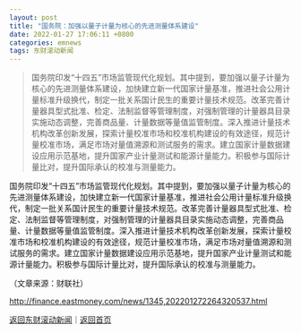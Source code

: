 ```yaml
---
layout: post
title: "国务院：加强以量子计量为核心的先进测量体系建设"
date: 2022-01-27 17:06:11 +0800
categories: emnews
tags: 东财滚动新闻
---
```

> 国务院印发“十四五”市场监管现代化规划。其中提到，要加强以量子计量为核心的先进测量体系建设，加快建立新一代国家计量基准，推进社会公用计量标准升级换代，制定一批关系国计民生的重要计量技术规范。改革完善计量器具型式批准、检定、法制监督等管理制度，对强制管理的计量器具目录实施动态调整，完善商品量、计量数据等量值监管制度。深入推进计量技术机构改革创新发展，探索计量校准市场和校准机构建设的有效途径，规范计量校准市场，满足市场对量值溯源和测试服务的需求。建立国家计量数据建设应用示范基地，提升国家产业计量测试和能源计量能力。积极参与国际计量比对，提升国际承认的校准与测量能力。

<p>国务院印发“十四五”市场监管现代化规划。其中提到，要加强以量子计量为核心的先进测量体系建设，加快建立新一代国家计量基准，推进社会公用计量标准升级换代，制定一批关系国计民生的重要计量技术规范。改革完善计量器具型式批准、检定、法制监督等管理制度，对强制管理的计量器具目录实施动态调整，完善商品量、计量数据等量值监管制度。深入推进计量技术机构改革创新发展，探索计量校准市场和校准机构建设的有效途径，规范计量校准市场，满足市场对量值溯源和测试服务的需求。建立国家计量数据建设应用示范基地，提升国家产业计量测试和能源计量能力。积极参与国际计量比对，提升国际承认的校准与测量能力。</p><p class="em_media">（文章来源：财联社）</p>

<http://finance.eastmoney.com/news/1345,202201272264320537.html>

[返回东财滚动新闻](//finews.withounder.com/emnews/)｜[返回首页](//finews.withounder.com/)